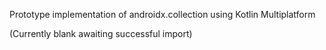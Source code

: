 Prototype implementation of androidx.collection using Kotlin Multiplatform

(Currently blank awaiting successful import)